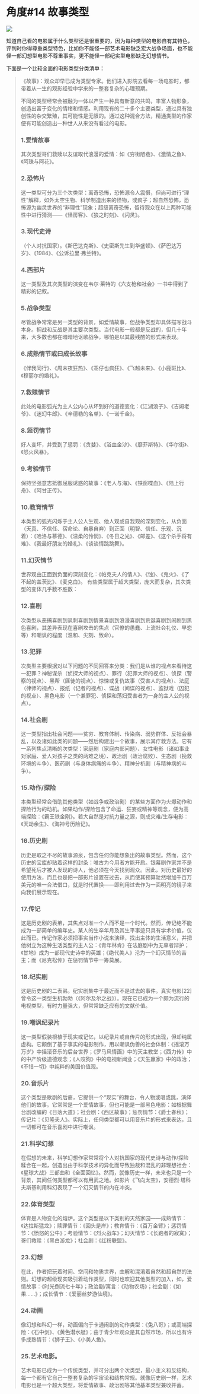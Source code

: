 # 角度\#14 故事类型

![](../.gitbook/assets/image%20%2813%29.png)

知道自己看的电影属于什么类型还是很重要的，因为每种类型的电影自有其特色，评判时你得尊重类型特色，比如你不能怪一部艺术电影缺乏宏大战争场面，也不能怪一部幻想型电影不尊重事实，更不能怪一部纪实型电影缺乏幻想情节。

下面是一个比较全面的电影类型分类清单：

> 《故事》：观众却早已成为类型专家。他们进入影院去看每一场电影时，都带着从一生的观影经验中学来的一整套复杂的心理预期。
>
> 不同的类型经常会被融为一体以产生一种具有新意的共鸣，丰富人物形象，创造出富于变化的情绪和情感。利用现有的二十多个主要类型，通过具有独创性的杂交繁殖，其可能性是无限的。通过这种混合方法，精通类型的作家便有可能创造出一种世人从来没有看过的电影。
>
> ### 1.爱情故事
>
> 其次类型哥们救赎以友谊取代浪漫的爱情：如《穷街陋巷》、《激情之鱼》、《阿珠与阿花》。 
>
> ### 2.恐怖片
>
> 这一类型可分为三个次类型：离奇恐怖，恐怖源令人震慑，但尚可进行“理性”解释，如外太空生物、科学制造出来的怪物，或疯子；超自然恐怖，恐怖源为幽灵世界的“非理性”现象；超级离奇恐怖，留待观众在以上两种可能性中进行猜测——《怪房客》、《狼之时刻》、《闪灵》。 
>
> ### 3.现代史诗
>
> （个人对抗国家）。《斯巴达克斯》、《史密斯先生到华盛顿》、《萨巴达万岁》、《1984》、《公诉拉里·弗兰特》。 
>
> ### 4.西部片
>
> 这一类型及其次类型的演变在韦尔·莱特的《六支枪和社会》一书中得到了精彩的记叙。 
>
> ### 5.战争类型
>
> 尽管战争常常是另一类型的背景，如爱情故事，但战争类型却具体描写战斗本身。拥战和反战是其主要次类型。当代电影一般都是反战的，但几十年来，大多数也都在暗暗地讴歌战争，哪怕是以其最残酷的形式来表现。
>
> ###  6.成熟情节或曰成长故事
>
> 《伴我同行》、《周末夜狂热》、《乖仔也疯狂》、《飞越未来》、《小鹿斑比》、《穆丽尔的婚礼》。
>
> ###  7.救赎情节
>
> 此处的电影弧光为主人公内心从坏到好的道德变化：《江湖浪子》、《吉姆老爷》、《迷幻牛郎》、《辛德勒的名单》、《一诺千金》。 
>
> ### 8.惩罚情节
>
> 好人变坏，并受到了惩罚：《贪婪》、《浴血金沙》、《靡菲斯特》、《华尔街》、《怒火风暴》。 
>
> ### 9.考验情节
>
> 保持坚强意志抵御屈服诱惑的故事：《老人与海》、《铁窗喋血》、《陆上行舟》、《阿甘正传》。 
>
> ### 10.教育情节
>
> 本类型的弧光闪烁于主人公人生观、他人观或自我观的深刻变化，从负面（天真、不信任、宿命论、自暴自弃）到正面（明智、信任、乐观、沉着）：《哈洛与慕德》、《温柔的怜悯》、《冬日之光》、《邮差》、《这个杀手将有难》、《我最好朋友的婚礼》、《谈谈情跳跳舞》。 
>
> ### 11.幻灭情节
>
> 世界观由正面到负面的深刻变化：《帕克夫人的情人》、《蚀》、《鬼火》、《了不起的盖茨比》、《麦克白》。 有些类型属于超大类型，庞大而复杂，其次类型的变体几乎数不胜数： 
>
> ### 12.喜剧
>
> 次类型从恶搞喜剧到讽刺喜剧到情景喜剧到浪漫喜剧到荒诞喜剧到闹剧到黑色喜剧，其差异表现在喜剧攻击的焦点（官僚的愚蠢、上流社会礼仪、早恋等）和嘲讽的程度（温和、尖刻、致命）。
>
> ###  13.犯罪
>
> 次类型主要根据对以下问题的不同回答来分类：我们是从谁的视点来看待这一犯罪？神秘谋杀（侦探大师的视点）、罪行（犯罪大师的视点）、侦探（警察的视点）、黑帮（匪徒的视点）、惊悚或复仇故事（受害人的视点）、法庭（律师的视点）、报纸（记者的视点）、谍战（间谍的视点）、监狱戏（囚犯的视点）、黑色电影（一个兼罪犯、侦探和荡妇受害者为一身的主人公的视点）。 
>
> ### 14.社会剧
>
> 这一类型指出社会问题——贫穷、教育体制、传染病、弱势群体、反社会暴乱，以及诸如此类的问题——然后构建出一个故事，展示其疗救方法。它有一系列焦点清晰的次类型：家庭剧（家庭内部问题）、女性电影（诸如事业对家庭、爱人对孩子之类的两难之境）、政治剧（政治腐败）、生态剧（挽救环境的斗争）、医药剧（与身体病痛的斗争）、精神分析剧（与精神病的斗争）。 
>
> ### 15.动作/探险
>
> 本类型经常会借助其他类型（如战争或政治剧）的某些方面作为火爆动作和探险行为的动机。如果动作/探险包含了命运、狂妄或精神等观念，便为高端探险：《霸王铁金刚》。若大自然是对抗力量之源，则成灾难/生存电影：《天劫余生》、《海神号历险记》。 
>
> ### 16.历史剧
>
> 历史是取之不尽的故事源泉，包含任何你能想象出的故事类型。然而，这个历史的宝库却贴着这样的封条：唯古为今用者方能开启。银幕剧作家并不是希望死后才被人发现的诗人，他必须在今天找到观众。因此，对历史最好的使用方法，而且也是把一部影片设置在过去，从而使其预算陡然增加千百万美元的唯一合法借口，就是时代置换——即利用过去作为一面明亮的镜子来向我们展示现在。 
>
> ###  17.传记
>
> 这是历史剧的表弟，其焦点对准一个人而不是一个时代。然而，传记绝不能成为一部简单的编年史。某人的生卒年月及其生平事迹只具有学术价值，仅此而已。传记作家必须把事实当作小说来演绎，找出主体的生活意义，并把他树立为这种生活类型的主人公：《青年林肯》在法庭剧中为无辜者辩护；《甘地》成为一部现代史诗中的英雄；《绝代美人》沦为一个幻灭情节的苦主；而《尼克松传》在惩罚情节中一筹莫展。 
>
> ###  18.纪实剧
>
> 这是历史剧的二表弟。纪实剧集中于最近而不是过去的事件。真实电影\[22\]曾令这一类型生机勃勃（《阿尔及尔之战》）。现在它已成为一个颇为流行的电视类型，有时力量强大，但常常缺乏应有的文献价值。
>
> ###  19.嘲讽纪录片
>
> 这一类型假装根植于现实或记忆，以纪录片或自传片的形式出现，但却纯属虚构。它颠倒了基于事实的电影制作，用以嘲讽伪善的社会体制：《摇滚万万岁》中摇滚音乐的后台世界；《罗马风情画》中的天主教堂；《西力传》中的中产阶级道德观念；《人咬狗》中的电视新闻业；《天生赢家》中的政治；《不惜一切》中纯粹的美国价值观。
>
> ###  20.音乐片
>
> 这个类型是歌剧的后裔，它提供一个“现实”的舞台，令人物或唱或跳，演绎他们的故事。它常常是一个爱情故事，但也可能是一部黑色电影：如根据舞台剧改编的《日落大道》；社会剧：《西区故事》；惩罚情节：《爵士春秋》；传记片：《贝隆夫人》。实际上，任何类型都可以用音乐片的形式来表达，且一切都可在音乐喜剧中进行嘲讽。
>
> ###  21.科学幻想
>
> 在假想的未来，科学幻想作家常常将个人对抗国家的现代史诗与动作/探险糅合在一起，创造出由于科学技术的异化而导致独裁和混乱的非理想社会：《星球大战》三部曲和《全面回忆》。然而，就像历史一样，未来也只是一个背景，其间任何类型都可以有用武之地。如影片《飞向太空》，安德烈·塔科夫斯基利用科幻表现了一个幻灭情节的内在冲突。
>
> ###  22.体育类型
>
> 体育是人物变化的熔炉。这个类型是以下类别的天然家园——成熟情节：《达拉斯猛龙》；赎罪情节：《回头是岸》；教育情节：《百万金臂》；惩罚情节：《愤怒的公牛》；考验情节：《烈火战车》；幻灭情节：《长跑者的寂寞》；哥们救赎：《黑白游龙》；社会剧：《红粉联盟》。 
>
> ### 23.幻想
>
> 在此，作者把玩着时间、空间和物质世界，曲解和混淆着自然和超自然的法则。幻想的超级现实吸引着动作类型，同时也欢迎其他类型的加入，如，爱情故事：《时光倒流七十年》；政治剧/寓言：《动物农场》；社会剧：《如果……》；成长情节：《爱丽丝梦游仙境》。 
>
> ### 24.动画
>
> 像幻想和科幻一样，动画偏向于卡通闹剧的动作类型：《兔八哥》；或高端探险：《石中剑》、《黄色潜水艇》；由于青少年观众是其自然市场，所以也有许多成熟情节：《狮子王》、《小美人鱼》。
>
> ### 25.艺术电影。
>
> 艺术电影已成为一个传统类型，并可分出两个次类型，最小主义和反结构，每一个都有它自己一整套复杂的宇宙论和结构常规。就像历史剧一样，艺术电影也是一个超大类型，将爱情故事、政治剧等其他基本类型兼收并蓄。



